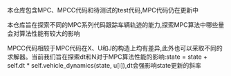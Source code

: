 本仓库包含MPC、MPCC代码和待测试的test代码,MPC代码仍在更新中

本仓库旨在探索不同的MPC系列代码跟踪车辆轨迹的能力,探索MPC算法中哪些量会对算法性能有较大的影响

MPCC代码相较于MPC代码在X、U和J的构造上均有差异,此外也可以采取不同的求解器。当前我们旨在探索dt和N对于MPC算法性能的影响:state = state + self.dt * self.vehicle_dynamics(state, u[i]),dt会强影响state更新的斜率